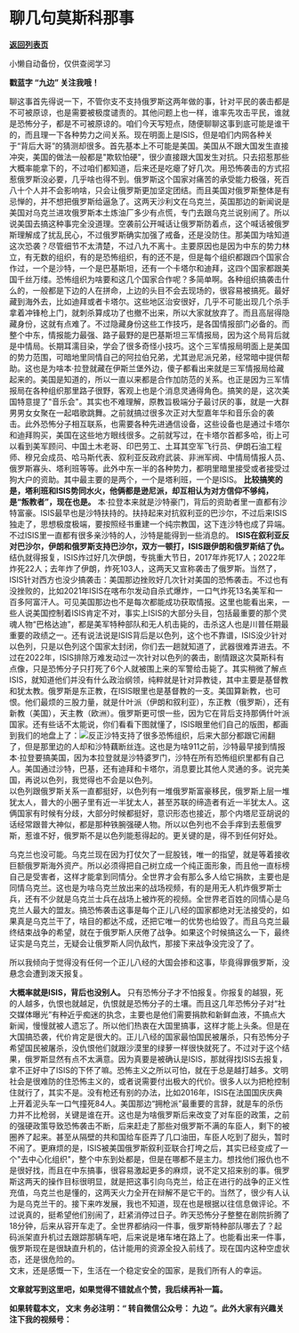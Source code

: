 # 聊几句莫斯科那事

[**返回列表页**](/gzh/九边)

小懒自动备份，仅供查阅学习

****戳蓝字 **“九边”** 关注我哦！****

聊这事首先得说一下，不管你支不支持俄罗斯这两年做的事，针对平民的袭击都是不可被原谅，也是需要被极度谴责的。其他问题上也一样，谁率先攻击平民，谁就是恐怖分子，都是不可被原谅的。‍‍‍‍咱们今天写短点，随便聊聊这事到底可能是谁干的，而且理一下各种势力之间关系。现在明面上是ISIS，但是咱们内网各种关于“背后大哥”的猜测却很多。‍‍‍首先基本上不可能是美国。美国从不跟大国发生直接冲突，美国的做法一般都是"欺软怕硬"，很少直接跟大国发生对抗。只去招惹那些大概率能拿下的，不过咱们都知道，后来还是吃瘪了好几次。用恐怖袭击的方式招惹俄罗斯没必要，几乎啥也得不到。俄罗斯这个国家对痛苦的承受能力极强，死百八十个人并不会影响啥，只会让俄罗斯更加坚定团结。而且美国对俄罗斯整体是有忌惮的，并不想把俄罗斯给逼急了。这两天沙利文在乌克兰，英国那边的新闻说是美国对乌克兰进攻俄罗斯本土炼油厂多少有点慌，专门去跟乌克兰说别闹了。所以说美国去搞这种事完全没道理。空袭前公开喊话让俄罗斯防着点，这个喊话被俄罗斯理解成了扰乱民心，不过俄罗斯确实加强了戒备，还是没防住。‍‍‍‍‍‍‍‍‍‍‍那美国为啥知道这次恐袭？尽管细节不太清楚，不过八九不离十。主要原因也是因为中东的势力林立，有无数的组织，有的是恐怖组织，有的还不是，但是每个组织都跟四个国家合作过，一个是沙特，一个是巴基斯坦，还有一个卡塔尔和迪拜，这四个国家都跟美国千丝万缕。恐怖组织为啥要和这几个国家合作呢？多简单啊。各种组织搞袭击什么的，一般都是下边的人在拼命，上边的头目不会去现场的，很容易被搞死。最好藏到海外去，比如迪拜或者卡塔尔。这些地区治安很好，几乎不可能出现几个杀手拿着冲锋枪上门，就刺杀算成功了也撤不出来，所以大家就放弃了。而且高层得隐藏身份，这就有点难了。不过隐藏身份这些工作技巧，是各国情报部门必备的。而整个中东，情报能力最强、路子最野的是巴基斯坦三军情报局，因为这个局背后就是中情局。长期耳濡目染，学会了很多奇怪小技巧。这个三军情报局明面上是美国的势力范围，可暗地里同情自己的阿拉伯兄弟，尤其逊尼派兄弟，经常暗中提供帮助。这也是为啥本·拉登就藏在伊斯兰堡外边，傻子都看出来就是三军情报局给藏起来的。‍‍‍‍‍‍美国是知道的，所以一直以来都是合作加防范的关系。也正是因为三军情报局在各种组织那里路子很野，客观上也是个消息灵通得角色。‍‍搞笑的是，这次美国特意提了"音乐会"。其实也不难理解，原教旨极端分子最讨厌的事，就是一大群男男女女聚在一起唱歌跳舞。之前就搞过很多次正对大型嘉年华和音乐会的袭击。‍‍‍‍‍此外恐怖分子相互联系，也需要各种先进通信设备，这些设备也是通过卡塔尔和迪拜购买，美国在这些地方眼线很多。之前就写过，在卡塔尔首都多哈，街上可以看到美军顾问、中国土木老哥、印巴劳工、土耳其空军飞行员、伊朗石油工程师、穆兄会成员、哈马斯代表、叙利亚反政府武装、非洲军阀、中情局情报人员、俄罗斯寡头、塔利班等等。此外中东一半的各种势力，都明里暗里接受或者接受过狗大户的资助。其中最主要的是两个，一个是塔利班，一个是ISIS。
**比较搞笑的是，塔利班和ISIS势同水火，他俩都是逊尼派，却互相认为对方信仰不够纯，是“叛教者”，现在也是。**
‍‍本·拉登本来就是沙特豪门，背后的资助者里一直都有沙特富豪。‍‍‍ISIS最早也是沙特扶持的。扶持起来对抗叙利亚的巴沙尔，不过后来ISIS独走了，思想极度极端，要按照经书重建一个纯宗教国，这下连沙特也成了异端。不过ISIS里一直都有很多亲沙特的人，沙特是能得到一些消息的。‍‍‍‍‍‍‍‍‍‍
**ISIS在叙利亚反对巴沙尔，伊朗和俄罗斯支持巴沙尔，双方一顿打，ISIS跟伊朗和俄罗斯结了仇。**
结仇就得报复，ISIS炸过好几次伊朗，专挑重大节日，2017年炸死17人；2022年炸死22人；去年炸了伊朗，炸死103人，这两天又宣称袭击了俄罗斯。‍‍‍‍‍‍‍‍‍‍‍‍‍‍‍‍‍‍‍当然了，ISIS针对西方也没少搞袭击：美国那边挫败好几次针对美国的恐怖袭击。不过也有没挫败的，比如2021年ISIS在喀布尔发动自杀式爆炸，一口气炸死13名美军和一百多阿富汗人。可见美国那边也不是每次都能成功获取情报。这里也能看出来，一些人说美国控制着ISIS肯定不对，事实上ISIS的大部分头目，包括最重要的那个灵魂人物“巴格达迪”，都是美军特种部队和无人机击毙的，击杀这人也是川普任期最重要的政绩之一。还有说法说是ISIS背后是以色列，这个也不靠谱，ISIS没少针对以色列，只是以色列这个国家太封闭，你们去一趟就知道了，武器很难弄进去。不过在2022年，ISIS排除万难发动过一次针对以色列的袭击，剧情跟这次莫斯科有点像，只是恐怖分子只打死了6个人就被围上来的军警给击毙了。其实稍微了解点ISIS，就知道他们并没有什么政治纲领，纯粹就是针对异教徒，其中主要是基督教和犹太教。俄罗斯是东正教，在ISIS眼里也是基督教的一支。美国算新教，也可恨。他们最烦的三股力量，就是什叶派（伊朗和叙利亚），东正教（俄罗斯），还有新教（美国），天主教（欧洲）。俄罗斯更可恨一些，因为它在背后支持那俩什叶派国家。还有些话不太能说，你们看看下图就懂了，ISIS眼里他们自己的版图，都画到我们的地盘上了：![](https://mmbiz.qpic.cn/sz_mmbiz_jpg/INpibEpTBzYeibiaxpgrFyAibiaPiaf5GN1qCmkFCM3PWd4EZsswusWNn4mniaYnXFEJSc3zqpsp6my84HMBHLSFLDvLg/640?wx_fmt=jpeg)反正沙特支持了很多恐怖组织，后来大部分都跟它闹翻了，但是那里边的人却和沙特藕断丝连。这也是为啥911之前，沙特最早接到情报本·拉登要搞美国，因为本拉登就是沙特婆罗门，沙特在所有恐怖组织里都有自己人。美国通过沙特，巴基，还有迪拜和卡塔尔，消息要比其他人灵通的多。说完美国，再说以色列，我觉得也不会是以色列。  
以色列跟俄罗斯关系一直都挺好，以色列有一堆俄罗斯富豪移民，俄罗斯上层一堆犹太人，普大的小圈子里有近一半犹太人，甚至苏联的缔造者有近一半犹太人。这俩国家有时候有分歧，大部分时候都挺好，意识形态也接近，那个内塔尼亚胡说的话经常跟普大神似，都是那种铁腕强硬人物。所以以色列也不会手痒到去惹俄罗斯，惹谁不好，俄罗斯不是以色列能惹得起的。更关键的是，得不到任何好处。  
  
乌克兰也没可能。乌克兰现在因为打仗欠了一屁股钱，唯一的指望，就是等着接收巨额俄罗斯海外资产。所以必须得把自己树立成一个纯正面形象，而且他一直标榜自己是受害者，这样才能拿到同情分。全世界才会有那么多人给它捐款，主要也是同情乌克兰。这也是为啥乌克兰放出来的战场视频，有的是用无人机炸俄罗斯士兵，还有不少就是乌克兰士兵在战场上被炸死的视频。全世界老百姓的同情心是乌克兰人最大的盟友。‍‍‍‍‍‍搞恐怖袭击这事是每个正儿八经的国家都绝对无法接受的，如果真是乌克兰干了，啥目的都达不成，还把它唯一的优势也给毁了。而且乌克兰最终结束战争的希望，就在于俄罗斯人厌倦了战争。如果这个时候搞这么一下，最终证实是乌克兰，无疑会让俄罗斯人同仇敌忾，那接下来战争没完没了了。  
  
所以我倾向于觉得没有任何一个正儿八经的大国会掺和这事，毕竟得罪俄罗斯，没悬念会遭到泼天报复。  
  
 **大概率就是ISIS，背后也没别人。**
只有恐怖分子才不怕报复。你报复的越狠，死的人越多，仇恨也就越足，仇恨就是恐怖分子的土壤。而且这几年恐怖分子对“社交媒体曝光”有种近乎痴迷的执念，主要也是他们需要捐款和新鲜血液，不搞点大新闻，慢慢就被人遗忘了。所以他们热衷在大国里搞事，这样才能上头条。但是在大国搞恐袭，代价肯定是很大的。正儿八经的国家最怕国民被屠杀，只有恐怖分子希望国民被屠杀，没仇恨他们就跟沙漠里的绿萝一样很快就死了。不过对于这个结果，俄罗斯显然有点不太满意。‍因为真要是被确认是ISIS，那就得找ISIS去报复，拿不正好中了ISIS的下怀了嘛。‍‍恐怖主义之所以可怕，就在于总是越打越多。文明社会是很难防的住恐怖主义的，或者说需要付出极大的代价。很多人以为把枪控制住就行了，其实不是。没有枪还有别的办法，比如2016年，ISIS在法国国庆庆典上开着泥头车一口气撞死84人。美国那边“拥枪派”最重要的言辞，就是车的杀伤力并不比枪弱，关键是谁在开。‍‍这也是为啥俄罗斯后来改变了对车臣的政策，之前的强硬政策导致恐怖袭击不断，后来赶走了那些对俄罗斯不满的车臣人，剩下的被圈养了起来。甚至从隔壁的共和国给车臣弄了几口油田，车臣人吃到了甜头，暂时不闹了。‍‍‍‍‍‍‍‍‍‍‍‍‍‍‍‍‍‍‍‍‍‍‍更麻烦的是，ISIS被美国俄罗斯叙利亚联合打垮之后，其实已经变成了一个"去中心化组织"，整个中东到处都是，但是在哪都不是主力。想找他们报仇也不是很好找，而且在中东搞事，很容易激起更多的麻烦，说不定又招来别的事。‍‍‍‍‍‍‍‍‍‍俄罗斯这两天的操作目标很明显，就是把这事引向乌克兰，给正在进行的战争的正义性充值，乌克兰也是懂的，这两天火力全开在辩解不是它干的。当然了，很少有人认为是乌克兰干的。‍接下来咋发展，我也不知道，现在也是根据以往信息做评论。‍‍‍‍‍‍‍‍‍不过说真的，挺希望他们别闹了，赶紧消停过日子。昨天恐怖分子整整在剧院折腾了18分钟，后来从容开车走了。全世界都纳闷一件事，俄罗斯特种部队哪去了？起码派架直升机过去跟踪那辆车吧，后来说是堵车堵在路上了。也能看出来一件事，俄罗斯现在是很缺直升机的，估计能用的资源全投入前线了。现在国内这种空虚状态，还是很危险的。  
文末，还是感慨一下，生活在一个稳定安全的国家，是我们所有人的幸运。

 **文章就写到这里吧，如果觉得不错就点个赞，我后续再补一篇。**

 **如果转载本文， **文末** 务必注明：“ **转自微信公众号：** **九边** ”。此外大家有兴趣关注下我的视频号：**

  

